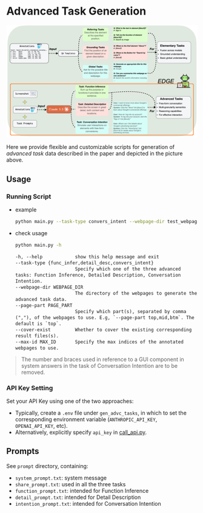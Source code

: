 # Advanced Task Generation

<img src="gen_advc_tasks/assets/tasks_advc_framed.png" alt="tasks_advc_framed.png"/>

Here we provide flexible and customizable scripts for generation of *advanced task* data described in the paper and depicted in the picture above. 

## Usage

### Running Script

- example
  ```bash
  python main.py --task-type convers_intent --webpage-dir test_webpage --page-part top,mid --cover-exist
  ```
- check usage

  ```bash
  python main.py -h
  ```
  ```
  -h, --help            show this help message and exit
  --task-type {func_infer,detail_desc,convers_intent}
                        Specify which one of the three advanced tasks: Function Inference, Detailed Description, Conversation Intention.
  --webpage-dir WEBPAGE_DIR
                        The directory of the webpages to generate the advanced task data.
  --page-part PAGE_PART
                        Specify which part(s), separated by comma (","), of the webpages to use. E.g, `--page-part top,mid,btm`. The default is `top`.
  --cover-exist         Whether to cover the existing corresponding result files(s).
  --max-id MAX_ID       Specify the max indices of the annotated webpages to use.
  ```

> The number and braces used in reference to a GUI component in system answers in the task of Conversation Intention are to be removed. 

### API Key Setting

Set your API Key using one of the two approaches:
- Typically, create a `.env` file under `gen_advc_tasks`, in which to set the corresponding environment variable (`ANTHROPIC_API_KEY`, `OPENAI_API_KEY`, etc).
- Alternatively, explicitly specify `api_key` in [call_api.py](gen_advc_tasks/utils/call_api.py).

## Prompts

See `prompt` directory, containing:
- `system_prompt.txt`: system message
- `share_prompt.txt`: used in all the three tasks
- `function_prompt.txt`: intended for Function Inference
- `detail_prompt.txt`: intended for Detail Description
- `intention_prompt.txt`: intended for Conversation Intention